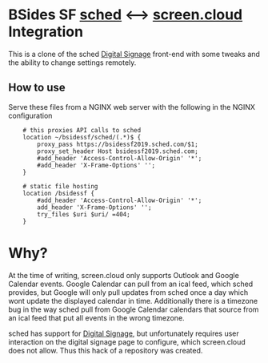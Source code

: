 # BSides SF [sched](https://sched.com) <--> [screen.cloud](https://screen.cloud) Integration

This is a clone of the sched [Digital Signage](https://sched.com/support/guide/digital-signage/) front-end with some tweaks and the ability to change settings remotely.
## How to use

Serve these files from a NGINX web server with the following in the NGINX configuration

```
	# this proxies API calls to sched
    location ~/bsidessf/sched/(.*)$ {
        proxy_pass https://bsidessf2019.sched.com/$1;
        proxy_set_header Host bsidessf2019.sched.com;
        #add_header 'Access-Control-Allow-Origin' '*';
        #add_header 'X-Frame-Options' '';
    }

	# static file hosting
    location /bsidessf {
        #add_header 'Access-Control-Allow-Origin' '*';
        add_header 'X-Frame-Options' '';
        try_files $uri $uri/ =404;
    }
```

# Why?

At the time of writing, screen.cloud only supports Outlook and Google Calendar events. Google Calendar can pull from an ical feed, which sched provides, but Google will only pull updates from sched once a day which wont update the displayed calendar in time.
Additionally there is a timezone bug in the way sched pull from Google Calendar calendars that source from an ical feed that put all events in the wrong timezone.

sched has support for [Digital Signage](https://sched.com/support/guide/digital-signage/), but unfortunately requires user interaction on the digital signage page to configure, which screen.cloud does not allow. Thus this hack of a repository was created.

